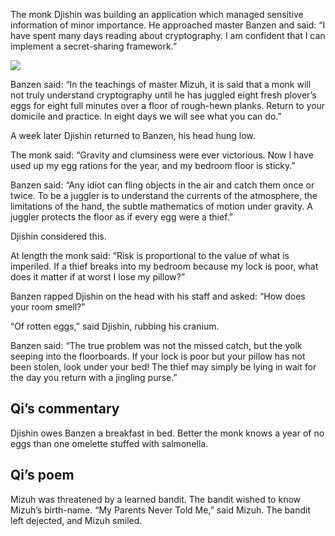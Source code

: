 The monk Djishin was building an application which
managed sensitive information of minor importance.  He
approached master Banzen and said: “I have spent many
days reading about cryptography.  I am confident that I can
implement a secret-sharing framework.”

![](/pages/case-190/broken.jpg)

Banzen said: “In the teachings of master Mizuh, it is said
that a monk will not truly understand cryptography until he
has juggled eight fresh plover’s eggs for eight full minutes
over a floor of rough-hewn planks.  Return to your domicile
and practice.  In eight days we will see what you can do.”

A week later Djishin returned to Banzen, his head hung low.

The monk said: “Gravity and clumsiness were ever victorious.
Now I have used up my egg rations for the year, and my
bedroom floor is sticky.”

Banzen said: “Any idiot can fling objects in the air and
catch them once or twice.  To be a juggler is to understand
the currents of the atmosphere, the limitations of the hand,
the subtle mathematics of motion under gravity.  A juggler
protects the floor as if every egg were a thief.”

Djishin considered this.

At length the monk said:  “Risk is proportional to the value
of what is imperiled.  If a thief breaks into my bedroom
because my lock is poor, what does it matter if at worst I
lose my pillow?”

Banzen rapped Djishin on the head with his staff and asked:
“How does your room smell?”

“Of rotten eggs,” said Djishin, rubbing his cranium.

Banzen said: “The true problem was not the missed catch, but
the yolk seeping into the floorboards.  If your lock is poor
but your pillow has not been stolen, look under your
bed!  The thief may simply be lying in wait for the day you
return with a jingling purse.”

## Qi’s commentary

Djishin owes Banzen a breakfast in bed.  Better the monk
knows a year of no eggs than one omelette stuffed with
salmonella.

## Qi’s poem

Mizuh was threatened by a learned bandit. 
The bandit wished to know Mizuh’s birth-name. 
“My Parents Never Told Me,” said Mizuh. 
The bandit left dejected, and Mizuh smiled.

